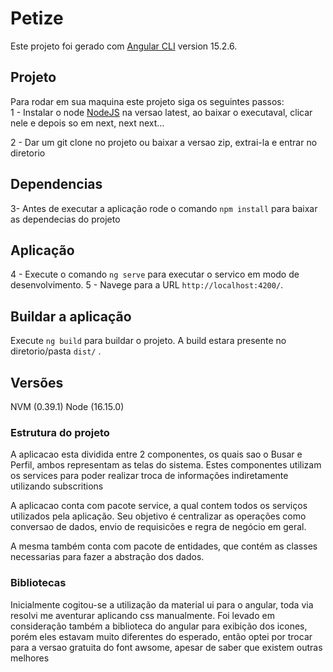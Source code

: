 # Petize

Este projeto foi gerado com [Angular CLI](https://github.com/angular/angular-cli) version 15.2.6.

## Projeto

Para rodar em sua maquina este projeto siga os seguintes passos:  
1 - Instalar o node [NodeJS](https://nodejs.org/en) na versao latest, ao baixar o executaval, clicar nele e depois so em next, next next...

2 - Dar um git clone no projeto ou baixar a versao zip, extrai-la e entrar no diretorio

## Dependencias

3- Antes de executar a aplicação rode o comando `npm install` para baixar as dependecias do projeto

## Aplicação

4 - Execute o comando `ng serve` para executar o servico em modo de desenvolvimento. 
5 - Navege para a URL `http://localhost:4200/`.

## Buildar a aplicação

Execute `ng build` para buildar o projeto. A build estara presente no diretorio/pasta `dist/` .

## Versões
NVM (0.39.1)
Node (16.15.0)

### Estrutura do projeto

A aplicacao esta dividida entre 2 componentes, os quais sao o Busar e Perfil, ambos representam as telas do sistema. Estes componentes utilizam os services para poder realizar troca de informações indiretamente utilizando subscritions

A aplicacao conta com pacote service, a qual contem todos os serviços utilizados pela aplicação.
Seu objetivo é centralizar as operações como conversao de dados, envio de requisicões e regra de negócio em geral.

A mesma também conta com pacote de entidades, que contém as classes necessarias para fazer a abstração dos dados.

### Bibliotecas

Inicialmente cogitou-se a utilização da material ui para o angular, toda via resolvi me aventurar aplicando css manualmente. 
Foi levado em consideração também a biblioteca do angular para exibição dos icones, porém eles estavam muito diferentes do esperado, então optei por trocar para a versao gratuita do font awsome, apesar de saber que existem outras melhores
